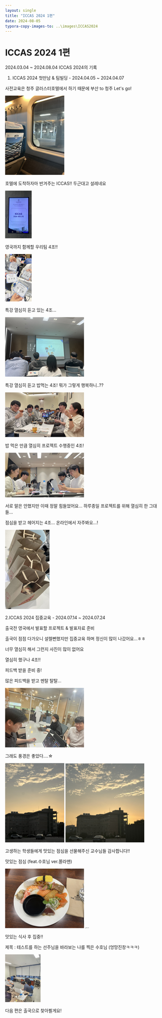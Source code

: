 ```yaml
---
layout: single
title: "ICCAS 2024 1편"
date: 2024-08-05
typora-copy-images-to: ..\images\ICCAS2024
---
```


# ICCAS 2024 1편

2024.03.04 ~ 2024.08.04 ICCAS 2024의 기록



1. ICCAS 2024 첫만남 & 팀빌딩 - 2024.04.05 ~ 2024.04.07

사전교육은 청주 글러스터호텔에서 하기 때문에 부산 to 청주 Let's go!

<img src="..\images\ICCAS2024\IMG_6309.JPEG" alt="IMG_6309" style="zoom:25%;" />



호텔에 도착하자마 반겨주는 ICCAS!! 두근대고 설레네요

<img src="..\images\ICCAS2024\IMG_6324.JPG" alt="IMG_6324" style="zoom:15%;" />



영국까지 함께할 우리팀 4조!!

<img src="..\images\ICCAS2024\IMG_6326.JPG" alt="IMG_6326" style="zoom:15%;" />

특강 열심히 듣고 있는 4조...

<img src="..\images\ICCAS2024\IMG_6312.JPEG" alt="IMG_6312" style="zoom:25%;" />

특강 열심히 듣고 밥먹는 4조! 뭐가 그렇게 행복하니..??

<img src="..\images\ICCAS2024\IMG_6322.JPG" alt="IMG_6322" style="zoom:25%;" />

밥 먹은 만큼 열심히 프로젝트 수행중인 4조!

<img src="..\images\ICCAS2024\IMG_6328.JPG" alt="IMG_6328" style="zoom:25%;" />

서로 말은 안했지만 이때 정말 힘들었어요... 하루종일 프로젝트를 위해 열심히 한 그대들... 



점심을 받고 헤어지는 4조... 온라인에서 자주봐요...!

<img src="..\images\ICCAS2024\IMG_6330.JPG" alt="IMG_6330" style="zoom:25%;" />



2.ICCAS 2024 집중교육 - 2024.07.14 ~ 2024.07.24

출국전 영국에서 발표할 프로젝트 & 발표자료 준비

출국이 점점 다가오니 설렐뻔했지만 집중교육 하며 정신이 많이 나갔어요...ㅎㅎ

너무 열심히 해서 그런지 사진이 많이 없어요

열심히 했구나 4조!!



피드백 받을 준비 중!

많은 피드백을 받고 멘탈 탈탈...

<img src="..\images\ICCAS2024\IMG_6731.JPEG" alt="IMG_6731" style="zoom:25%;" />



그래도 풍경은 좋았다....☆

<img src="..\images\ICCAS2024\IMG_6737.JPEG" alt="IMG_6737" style="zoom:25%;" />

<img src="..\images\ICCAS2024\IMG_6739.JPEG" alt="IMG_6739" style="zoom:25%;" />



고생하는 학생들에게 맛있는 점심을 선물해주신 교수님들 감사합니다!!

맛있는 점심 (feat.수호님 ver.쫄라맨)

<img src="..\images\ICCAS2024\IMG_6725.JPEG" alt="IMG_6725" style="zoom:25%;" />

<img src="..\images\ICCAS2024\IMG_6742.JPG" alt="IMG_6742" style="zoom:15%;" />

맛있는 식사 후 집중!!

제목 : 테스트를 하는 선주님을 바라보는 나를 찍은 수호님 (엉망진창ㅋㅋㅋ)

<img src="..\images\ICCAS2024\IMG_6743.JPG" alt="IMG_6743" style="zoom:15%;" />

다음 편은 출국으로 찾아뵐게요!
